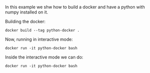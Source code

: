In this example we shw how to build a docker and have a python 
with numpy installed on it.

Building the docker:
```buildoutcfg
docker build --tag python-docker .
```

Now, running in interactive mode:
```buildoutcfg
docker run -it python-docker bash
```

Inside the interactive mode we can do:
```buildoutcfg
docker run -it python-docker bash
```

